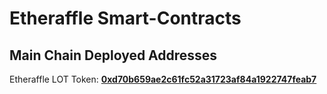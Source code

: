 # Etheraffle Smart-Contracts

## Main Chain Deployed Addresses

Etheraffle LOT Token:
  [**0xd70b659ae2c61fc52a31723af84a1922747feab7**](https://etherscan.io/address/0xd70b659ae2c61fc52a31723af84a1922747feab7)
